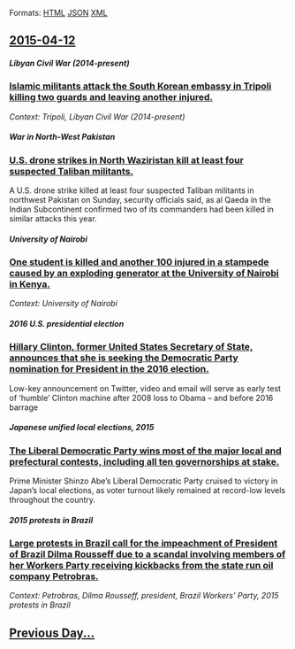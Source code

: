 
Formats: [HTML](2015/04/12/index.html)  [JSON](2015/04/12/index.json)  [XML](2015/04/12/index.xml)  

## [2015-04-12](/news/2015/04/12/index.md)

##### Libyan Civil War (2014-present)
### [Islamic militants attack the South Korean embassy in Tripoli killing two guards and leaving another injured. ](/news/2015/04/12/islamic-militants-attack-the-south-korean-embassy-in-tripoli-killing-two-guards-and-leaving-another-injured.md)
_Context: Tripoli, Libyan Civil War (2014-present)_

##### War in North-West Pakistan
### [U.S. drone strikes in North Waziristan kill at least four suspected Taliban militants. ](/news/2015/04/12/u-s-drone-strikes-in-north-waziristan-kill-at-least-four-suspected-taliban-militants.md)
A U.S. drone strike killed at least four suspected Taliban militants in northwest Pakistan on Sunday, security officials said, as al Qaeda in the Indian Subcontinent confirmed two of its commanders had been killed in similar attacks this year.

##### University of Nairobi
### [One student is killed and another 100 injured in a stampede caused by an exploding generator at the University of Nairobi in Kenya. ](/news/2015/04/12/one-student-is-killed-and-another-100-injured-in-a-stampede-caused-by-an-exploding-generator-at-the-university-of-nairobi-in-kenya.md)
_Context: University of Nairobi_

##### 2016 U.S. presidential election
### [Hillary Clinton, former United States Secretary of State, announces that she is seeking the Democratic Party nomination for President in the 2016 election. ](/news/2015/04/12/hillary-clinton-former-united-states-secretary-of-state-announces-that-she-is-seeking-the-democratic-party-nomination-for-president-in-the.md)
Low-key announcement on Twitter, video and email will serve as early test of ‘humble’ Clinton machine after 2008 loss to Obama – and before 2016 barrage

##### Japanese unified local elections, 2015
### [The Liberal Democratic Party wins most of the major local and prefectural contests, including all ten governorships at stake. ](/news/2015/04/12/the-liberal-democratic-party-wins-most-of-the-major-local-and-prefectural-contests-including-all-ten-governorships-at-stake.md)
Prime Minister Shinzo Abe’s Liberal Democratic Party cruised to victory in Japan’s local elections, as voter turnout likely remained at record-low levels throughout the country.

##### 2015 protests in Brazil
### [Large protests in Brazil call for the impeachment of President of Brazil Dilma Rousseff due to a scandal involving members of her Workers Party receiving kickbacks from the state run oil company Petrobras. ](/news/2015/04/12/large-protests-in-brazil-call-for-the-impeachment-of-president-of-brazil-dilma-rousseff-due-to-a-scandal-involving-members-of-her-workers-pa.md)
_Context: Petrobras, Dilma Rousseff, president, Brazil Workers' Party, 2015 protests in Brazil_

## [Previous Day...](/news/2015/04/11/index.md)

